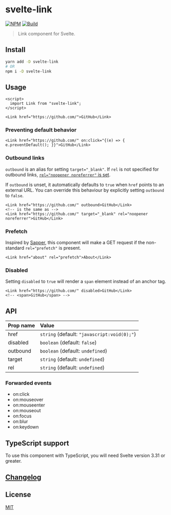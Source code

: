 # svelte-link

[![NPM][npm]][npm-url] [![Build][build]][build-badge]

> Link component for Svelte.

<!-- TOC -->

## Install

```bash
yarn add -D svelte-link
# OR
npm i -D svelte-link
```

## Usage

```svelte
<script>
  import Link from "svelte-link";
</script>

<Link href="https://github.com/">GitHub</Link>
```

### Preventing default behavior

```svelte
<Link href="https://github.com/" on:click="{(e) => { e.preventDefault(); }}">GitHub</Link>
```

### Outbound links

`outbound` is an alias for setting `target="_blank"`. If `rel` is not specified for outbound links, [`rel="noopener noreferrer"` is set](https://developers.google.com/web/tools/lighthouse/audits/noopener).

If `outbound` is unset, it automatically defaults to `true` when `href` points to an external URL. You can override this behaviour by explicitly setting `outbound` to `false`.

```svelte
<Link href="https://github.com/" outbound>GitHub</Link>
<!-- is the same as -->
<Link href="https://github.com/" target="_blank" rel="noopener noreferrer">GitHub</Link>
```

### Prefetch

Inspired by [Sapper](https://sapper.svelte.dev/docs#prefetch_href), this component will make a GET request if the non-standard `rel="prefetch"` is present.

```svelte
<Link href="about" rel="prefetch">About</Link>
```

### Disabled

Setting `disabled` to `true` will render a `span` element instead of an anchor tag.

```svelte
<Link href="https://github.com/" disabled>GitHub</Link>
<!-- <span>GitHub</span> -->
```

## API

| Prop name | Value                                       |
| :-------- | :------------------------------------------ |
| href      | `string` (default: `"javascript:void(0);"`) |
| disabled  | `boolean` (default: `false`)                |
| outbound  | `boolean` (default: `undefined`)            |
| target    | `string` (default: `undefined`)             |
| rel       | `string` (default: `undefined`)             |

### Forwarded events

- on:click
- on:mouseover
- on:mouseenter
- on:mouseout
- on:focus
- on:blur
- on:keydown

## TypeScript support

To use this component with TypeScript, you will need Svelte version 3.31 or greater.

## [Changelog](CHANGELOG.md)

## License

[MIT](LICENSE)

[npm]: https://img.shields.io/npm/v/svelte-link?color=0366d6&style=for-the-badge
[npm-url]: https://npmjs.com/package/svelte-link
[build]: https://img.shields.io/travis/com/metonym/svelte-link?color=28a745&style=for-the-badge
[build-badge]: https://travis-ci.com/metonym/svelte-link
